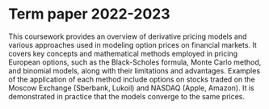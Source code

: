 # Term paper 2022-2023

This coursework provides an overview of derivative pricing models and various approaches used in modeling option prices on financial markets. It covers key concepts and mathematical methods employed in pricing European options, such as the Black-Scholes formula, Monte Carlo method, and binomial models, along with their limitations and advantages. Examples of the application of each method include options on stocks traded on the Moscow Exchange (Sberbank, Lukoil) and NASDAQ (Apple, Amazon). It is demonstrated in practice that the models converge to the same prices.
